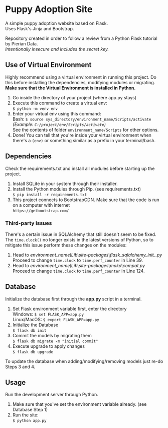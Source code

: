 # Puppy Adoption Site
A simple puppy adoption website based on Flask. \
Uses Flask's Jinja and Bootstrap.

Repository created in order to follow a review from a Python Flask tutorial by Pierian Data. \
*Intentionally insecure and includes the secret key.*

## Use of Virtual Environment
Highly recommend using a virtual environment in running this project. Do this before installing the dependencies, modifying modules or migrating. **Make sure that the Virtual Environment is installed in Python.** 
 1. Go inside the directory of your project (where app.py stays) 
 2. Execute this command to create a virtual env: \
	`$ python -m venv env`
 3. Enter your virtual env using this command: \
 	Bash: `$ source sys_directory/environment_name/Scripts/activate` \
	*(Example: `C:/project/env/Scripts/activate`)* \
	See the contents of folder `environment_name/Scripts` for other options. 
 4. Done! You can tell that you're inside your virtual environment when there's a `(env)` or something similar as a prefix in your terminal/bash.
 
## Dependencies
Check the requirements.txt and install all modules before starting up the project. 
 1. Install SQLite in your system through their installer. 
 2. Install the Python modules through Pip. (see requirements.txt) \
	`$ pip install -r requirements.txt`
 3. This project connects to BootstrapCDN. Make sure that the code is run on a computer with internet \
 	`https://getbootstrap.com/`
	
### Third-party issues
There's a certain issue in SQLAlchemy that still doesn't seem to be fixed. The `time.clock()` no longer exists in the latest versions of Python, so to mitigate this issue perform these changes on the modules:
 1. Head to *environment_name\Lib\site-packages\flask_sqlalchemy\__init__.py* \
	Proceed to change `time.clock` to `time.perf_counter` in Line 39.
 2. Head to *environment_name\Lib\site-packages\mako\compat.py* \
	Proceed to change `time.clock` to `time.perf_counter` in Line 124.

## Database
Initialize the database first through the **app.py** script in a terminal.
 1. Set Flask environment variable first, enter the directory \
 	Windows: `$ set FLASK_APP=app.py` \
	Linux/MacOS: `$ export FLASK_APP=app.py`
 2. Initialize the Database \
 	`$ flask db init`
 3. Commit the models by migrating them \
	`$ flask db migrate -m "initial commit"`
 4. Execute upgrade to apply changes \
	`$ flask db upgrade`

To update the database when adding/modifying/removing models just re-do Steps 3 and 4.

## Usage
Run the development server through Python.
 1. Make sure that you've set the environment variable already. (see Database Step 1)
 2. Run the site: \
	`$ python app.py`

